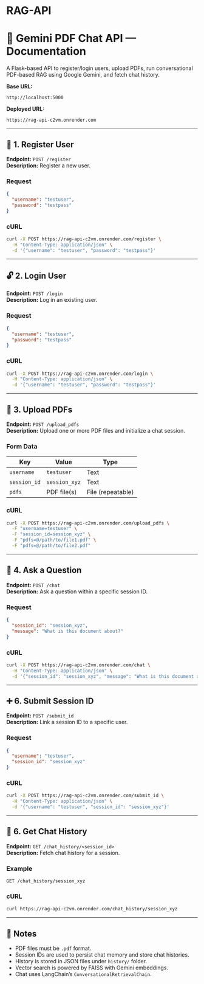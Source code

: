 # RAG-API


# 📘 Gemini PDF Chat API — Documentation

A Flask-based API to register/login users, upload PDFs, run conversational PDF-based RAG using Google Gemini, and fetch chat history.

**Base URL:**
```
http://localhost:5000
```

**Deployed URL:**
```
https://rag-api-c2vm.onrender.com
```

---

## 🔐 1. Register User

**Endpoint:** `POST /register`  
**Description:** Register a new user.

### Request
```json
{
  "username": "testuser",
  "password": "testpass"
}
```

### cURL
```bash
curl -X POST https://rag-api-c2vm.onrender.com/register \
  -H "Content-Type: application/json" \
  -d '{"username": "testuser", "password": "testpass"}'
```

---

## 🔓 2. Login User

**Endpoint:** `POST /login`  
**Description:** Log in an existing user.

### Request
```json
{
  "username": "testuser",
  "password": "testpass"
}
```

### cURL
```bash
curl -X POST https://rag-api-c2vm.onrender.com/login \
  -H "Content-Type: application/json" \
  -d '{"username": "testuser", "password": "testpass"}'
```

---

## 📄 3. Upload PDFs

**Endpoint:** `POST /upload_pdfs`  
**Description:** Upload one or more PDF files and initialize a chat session.

### Form Data
| Key        | Value         | Type  |
|------------|---------------|-------|
| `username` | `testuser`    | Text  |
| `session_id` | `session_xyz` | Text  |
| `pdfs`     | PDF file(s)   | File (repeatable) |

### cURL
```bash
curl -X POST https://rag-api-c2vm.onrender.com/upload_pdfs \
  -F "username=testuser" \
  -F "session_id=session_xyz" \
  -F "pdfs=@/path/to/file1.pdf" \
  -F "pdfs=@/path/to/file2.pdf"
```

---

## 💬 4. Ask a Question

**Endpoint:** `POST /chat`  
**Description:** Ask a question within a specific session ID.

### Request
```json
{
  "session_id": "session_xyz",
  "message": "What is this document about?"
}
```

### cURL
```bash
curl -X POST https://rag-api-c2vm.onrender.com/chat \
  -H "Content-Type: application/json" \
  -d '{"session_id": "session_xyz", "message": "What is this document about?"}'
```

---

## ➕ 6. Submit Session ID

**Endpoint:** `POST /submit_id`  
**Description:** Link a session ID to a specific user.

### Request
```json
{
  "username": "testuser",
  "session_id": "session_xyz"
}
```

### cURL
```bash
curl -X POST https://rag-api-c2vm.onrender.com/submit_id \
  -H "Content-Type: application/json" \
  -d '{"username": "testuser", "session_id": "session_xyz"}'
```

---

## 📜 6. Get Chat History

**Endpoint:** `GET /chat_history/<session_id>`  
**Description:** Fetch chat history for a session.

### Example
```
GET /chat_history/session_xyz
```

### cURL
```bash
curl https://rag-api-c2vm.onrender.com/chat_history/session_xyz
```

---

## 🧠 Notes

- PDF files must be `.pdf` format.
- Session IDs are used to persist chat memory and store chat histories.
- History is stored in JSON files under `history/` folder.
- Vector search is powered by FAISS with Gemini embeddings.
- Chat uses LangChain’s `ConversationalRetrievalChain`.

